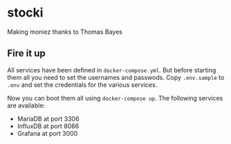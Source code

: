 # stocki
Making moniez thanks to Thomas Bayes

## Fire it up
All services have been defined in `docker-compose.yml`. But before starting
them all you need to set the usernames and passwods. Copy `.env.sample` to
`.env` and set the credentials for the various services.

Now you can boot them all using `docker-compose up`. The following services are
available:

* MariaDB at port 3306
* InfluxDB at port 8086
* Grafana at port 3000
